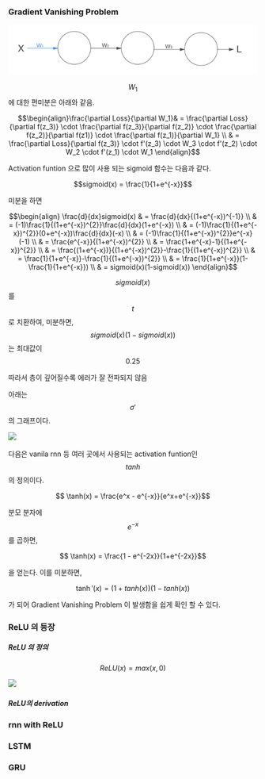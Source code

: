 



### Gradient Vanishing Problem



![](https://github.com/ChanghoPaeon/ChanghoPaeon.github.io/blob/master/assets/images/simple-nn-dev-weight-respect-to-1.png)

$$W_{1}$$ 에 대한 편미분은 아래와 같음.

$$\begin{align}\frac{\partial Loss}{\partial W_1}& = \frac{\partial Loss}{\partial f(z_3)} \cdot \frac{\partial f(z_3)}{\partial f(z_2)} \cdot \frac{\partial f(z_2)}{\partial f(z1)} \cdot \frac{\partial f(z_1)}{\partial W_1} \\
& = \frac{\partial Loss}{\partial f(z_3)} \cdot f'(z_3) \cdot W_3 \cdot f'(z_2) \cdot W_2 \cdot f'(z_1) \cdot W_1 \end{align}$$

 Activation funtion 으로 많이 사용 되는 sigmoid 함수는 다음과 같다.

$$sigmoid(x) = \frac{1}{1+e^{-x}}$$ 

미분을 하면

$$\begin{align}
\frac{d}{dx}sigmoid(x) & = \frac{d}{dx}{(1+e^{-x})^{-1}} \\ 
& = (-1)\frac{1}{(1+e^{-x})^{2}}\frac{d}{dx}(1+e^{-x}) \\ 
& = (-1)\frac{1}{(1+e^{-x})^{2}}(0+e^{-x})\frac{d}{dx}(-x) \\ 
& = (-1)\frac{1}{(1+e^{-x})^{2}}e^{-x}(-1)  \\ 
& = \frac{e^{-x}}{(1+e^{-x})^{2}}  \\ 
& = \frac{1+e^{-x}-1}{(1+e^{-x})^{2}}  \\ 
& = \frac{(1+e^{-x})}{(1+e^{-x})^{2}}-\frac{1}{(1+e^{-x})^{2}}  \\ 
& = \frac{1}{1+e^{-x}}-\frac{1}{(1+e^{-x})^{2}}  \\ 
& = \frac{1}{1+e^{-x}}(1-\frac{1}{1+e^{-x}}) \\ 
& = sigmoid(x)(1-sigmoid(x))
\end{align}$$

$$sigmoid(x)$$ 를 $$t$$ 로 치환하여, 미분하면, $$sigmoid(x)(1-sigmoid(x))$$ 는 최대값이 $$0.25$$

따라서 층이 깊어질수록 에러가 잘 전파되지 않음

아래는 $$\sigma'$$의 그래프이다.

![](https://github.com/ChanghoPaeon/ChanghoPaeon.github.io/tree/master/assets/images/dev-of-simoid.png)


다음은 vanila rnn 등 여러 곳에서 사용되는 activation funtion인 $$tanh$$ 의 정의이다.

$$ \tanh(x) = \frac{e^x - e^{-x}}{e^x+e^{-x}}$$

분모 분자에  $$e^{-x}$$ 를 곱하면, 

$$ \tanh(x) = \frac{1 - e^{-2x}}{1+e^{-2x}}$$

을 얻는다. 이를 미분하면, 

$$ \tanh'(x) = (1+tanh(x))(1-tanh(x))$$

가 되어 Gradient Vanishing Problem 이 발생함을 쉽게 확인 할 수 있다.


### ReLU 의 등장

##### ReLU 의 정의 

$$ ReLU(x) =  max(x, 0)$$ 

![](https://github.com/ChanghoPaeon/ChanghoPaeon.github.io/tree/master/assets/images/relu.png)


##### ReLU의 derivation





### rnn with ReLU



### LSTM



### GRU





